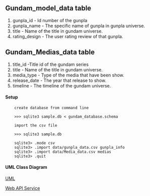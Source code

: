 ## Gundam_model_data table

1. gunpla_id - Id number of the gunpla
2. gunpla_name - The specific name of gunpla in gunpla universe.
3. title - Name of the title in gundam universe.
4. rating_design - The user rating review of that gunpla.

## Gundam_Medias_data table
1. title_id -Title id of the gundam series
2. title - Name of the title in gundam universe.
3. media_type - Type of the media that have been show.
4. release_date - The year that release to show.
5. timeline - The timeline of the gundam universe.

#### Setup
        
        create database from command line

        >>> sqlite3 sample.db < gundam_database.schema

        import the csv file

        >>> sqlite3 sample.db

        sqlite3> .mode csv
        sqlite3> .import data/gunpla_data.csv gunpla_info
        sqlite3> .import data/Media_data.csv medias
        sqlite3> .quit


#### UML Class Diagram
[UML](https://github.com/chayayot123/gundam-dao/wiki/UML-diagram)

[Web API Service](../../wiki/Web-API-Service)
